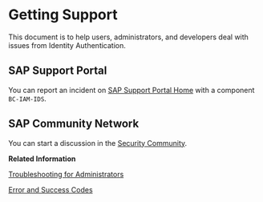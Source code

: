 <!-- loio06818b2e1d334950ad984ea997341d9c -->

# Getting Support

This document is to help users, administrators, and developers deal with issues from Identity Authentication.



## SAP Support Portal

You can report an incident on [SAP Support Portal Home](https://support.sap.com/en/index.html) with a component `BC-IAM-IDS`.



## SAP Community Network

You can start a discussion in the [Security Community](https://www.sap.com/community/topic/security.html).

**Related Information**  


[Troubleshooting for Administrators](Operation-Guide/troubleshooting-for-administrators-f80beb5.md "This section is intended to help administrators deal with error messages in the administration console for SAP Cloud Identity Services.")

[Error and Success Codes](Development/error-and-success-codes-7f87a75.md "This section is to help developers with solutions to the REST API response codes.")

